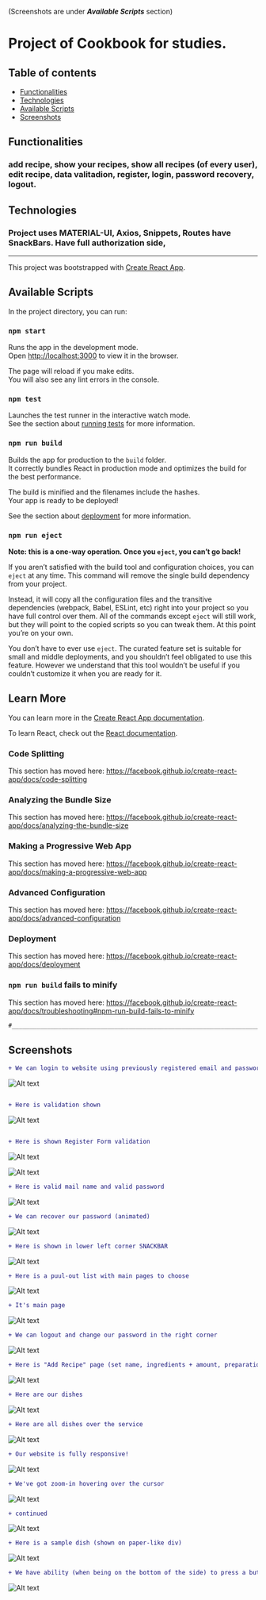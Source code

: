 (Screenshots are under **_Available Scripts_** section)

# Project of Cookbook for studies.

## Table of contents
* [Functionalities](#functionalities)
* [Technologies](#technologies)
* [Available Scripts](#available-scripts)
* [Screenshots](#scrennshots)

## Functionalities

### add recipe, show your recipes, show all recipes (of every user), edit recipe, data valitadion, register, login, password recovery, logout.

## Technologies 
### Project uses MATERIAL-UI, Axios, Snippets, Routes have SnackBars. Have full authorization side,
_________________________________________________________________________________

This project was bootstrapped with [Create React App](https://github.com/facebook/create-react-app).

## Available Scripts

In the project directory, you can run:

### `npm start`

Runs the app in the development mode.<br />
Open [http://localhost:3000](http://localhost:3000) to view it in the browser.

The page will reload if you make edits.<br />
You will also see any lint errors in the console.

### `npm test`

Launches the test runner in the interactive watch mode.<br />
See the section about [running tests](https://facebook.github.io/create-react-app/docs/running-tests) for more information.

### `npm run build`

Builds the app for production to the `build` folder.<br />
It correctly bundles React in production mode and optimizes the build for the best performance.

The build is minified and the filenames include the hashes.<br />
Your app is ready to be deployed!

See the section about [deployment](https://facebook.github.io/create-react-app/docs/deployment) for more information.

### `npm run eject`

**Note: this is a one-way operation. Once you `eject`, you can’t go back!**

If you aren’t satisfied with the build tool and configuration choices, you can `eject` at any time. This command will remove the single build dependency from your project.

Instead, it will copy all the configuration files and the transitive dependencies (webpack, Babel, ESLint, etc) right into your project so you have full control over them. All of the commands except `eject` will still work, but they will point to the copied scripts so you can tweak them. At this point you’re on your own.

You don’t have to ever use `eject`. The curated feature set is suitable for small and middle deployments, and you shouldn’t feel obligated to use this feature. However we understand that this tool wouldn’t be useful if you couldn’t customize it when you are ready for it.

## Learn More

You can learn more in the [Create React App documentation](https://facebook.github.io/create-react-app/docs/getting-started).

To learn React, check out the [React documentation](https://reactjs.org/).

### Code Splitting

This section has moved here: https://facebook.github.io/create-react-app/docs/code-splitting

### Analyzing the Bundle Size

This section has moved here: https://facebook.github.io/create-react-app/docs/analyzing-the-bundle-size

### Making a Progressive Web App

This section has moved here: https://facebook.github.io/create-react-app/docs/making-a-progressive-web-app

### Advanced Configuration

This section has moved here: https://facebook.github.io/create-react-app/docs/advanced-configuration

### Deployment

This section has moved here: https://facebook.github.io/create-react-app/docs/deployment

### `npm run build` fails to minify

This section has moved here: https://facebook.github.io/create-react-app/docs/troubleshooting#npm-run-build-fails-to-minify



```diff
#_________________________________________________________________________________________________________
```
## Screenshots

```diff
+ We can login to website using previously registered email and password (Email must contain character, @, mail name, dot, domain | Password must be min. 8 character long)
```

![Alt text](/ScreenShots/1.jpg?raw=true "Title")
```diff

+ Here is validation shown

```

![Alt text](/ScreenShots/2.jpg?raw=true "Title")

```diff

+ Here is shown Register Form validation

```
![Alt text](/ScreenShots/3.jpg?raw=true "Title")


![Alt text](/ScreenShots/4.jpg?raw=true "Title")

```diff
+ Here is valid mail name and valid password 
```

![Alt text](/ScreenShots/5.jpg?raw=true "Title")

```diff
+ We can recover our password (animated)
```

![Alt text](/ScreenShots/6.jpg?raw=true "Title")

```diff
+ Here is shown in lower left corner SNACKBAR
```

![Alt text](/ScreenShots/9.jpg?raw=true "Title")

```diff
+ Here is a puul-out list with main pages to choose
```

![Alt text](/ScreenShots/7.jpg?raw=true "Title")

```diff
+ It's main page
```

![Alt text](/ScreenShots/8.jpg?raw=true "Title")

```diff
+ We can logout and change our password in the right corner
```

![Alt text](/ScreenShots/10.jpg?raw=true "Title")

```diff
+ Here is "Add Recipe" page (set name, ingredients + amount, preparation, time and photos
```

![Alt text](/ScreenShots/11.jpg?raw=true "Title")

```diff
+ Here are our dishes
```

![Alt text](/ScreenShots/12.jpg?raw=true "Title")

```diff
+ Here are all dishes over the service
```

![Alt text](/ScreenShots/x1.jpg?raw=true "Title")

```diff
+ Our website is fully responsive! 
```

![Alt text](/ScreenShots/x2.jpg?raw=true "Title")

```diff
+ We've got zoom-in hovering over the cursor 
```

![Alt text](/ScreenShots/13.jpg?raw=true "Title")

```diff
+ continued
```

![Alt text](/ScreenShots/14.jpg?raw=true "Title")

```diff
+ Here is a sample dish (shown on paper-like div)
```

![Alt text](/ScreenShots/15.jpg?raw=true "Title")

```diff
+ We have ability (when being on the bottom of the side) to press a button that bring us up!
```

![Alt text](/ScreenShots/x3.jpg?raw=true "Title")


